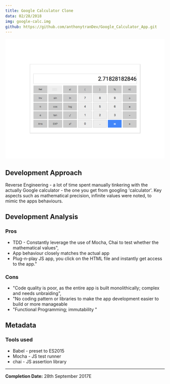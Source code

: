```yaml
---
title: Google Calculator Clone
data: 02/28/2018
img: google-calc.img
github: https://github.com/anthonytranDev/Google_Calculator_App.git 
---
```

[![Google Calculator Clone](./google-calc-clone.png)](https://www.gatsbyjs.org/packages/gatsby-remark-images/?=gatsby-remark-images)

## Development Approach
Reverse Engineering - a lot of time spent manually tinkering with the actually Google calculator - the one you get from googling 'calculator'. Key aspects such as mathematical precision, infinite values were noted, to mimic the apps behaviours.

## Development Analysis
### Pros
- TDD - Constantly leverage the use of Mocha, Chai to test whether the mathematical values",
- App behaviour closely matches the actual app
- Plug-n-play JS app, you click on the HTML file and instantly get access to the app."

### Cons
- "Code quality is poor, as the entire app is built monolithically; complex and needs unbraiding",
- "No coding pattern or libraries to make the app development easier to build or more manageable
- "Functional Programming; immutability "

## Metadata
### Tools used
- Babel - preset to ES2015
- Mocha - JS test runner
- chai - JS assertion library

<hr>

__Completion Date:__ 28th September 2017E